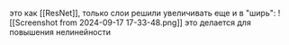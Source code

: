 это как [[ResNet]], только слои решили увеличивать еще и в "ширь":
![[Screenshot from 2024-09-17 17-33-48.png]]
это делается для повышения нелинейности